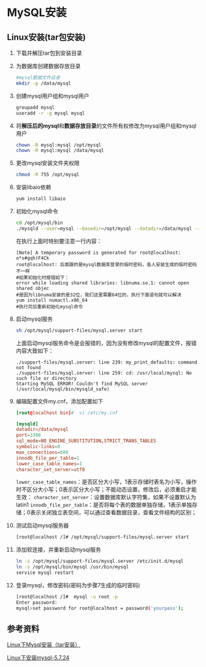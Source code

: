# MySQL安装

## Linux安装(tar包安装)

1. 下载并解压tar包到安装目录

2. 为数据库创建数据存放目录

   ```bash
   #mysql数据文件目录
   mkdir -p /data/mysql
   ```

3. 创建mysql用户组和mysql用户

   ```bash
   groupadd mysql
   useradd -r -g mysql mysql
   ```

4. 将**解压后的mysql**和**数据存放目录**的文件所有权修改为mysql用户组和mysql用户

   ```bash
   chown -R mysql:mysql /opt/mysql
   chown -R mysql:mysql /data/mysql
   ```

5. 更改mysql安装文件夹权限

   ```bash
   chmod -R 755 /opt/mysql
   ```

6. 安装libaio依赖

   ```bash
   yum install libaio
   ```

7. 初始化mysql命令

   ```bash
   cd /opt/mysql/bin
   ./mysqld --user=mysql --basedir=/opt/mysql --datadir=/data/mysql --initialize
   ```

   在执行上面时特别要注意一行内容：

   ```
   [Note] A temporary password is generated for root@localhost: o*s#gqh)F4Ck
   root@localhost: 后面跟的是mysql数据库登录的临时密码，各人安装生成的临时密码不一样
   #如果初始化时报错如下：
   error while loading shared libraries: libnuma.so.1: cannot open shared objec
   #是因为libnuma安装的是32位，我们这里需要64位的，执行下面语句就可以解决
   yum install numactl.x86_64
   #执行完后重新初始化mysql命令
   ```

8. 启动mysql服务

   ```bash
   sh /opt/mysql/support-files/mysql.server start
   ```

   上面启动mysql服务命令是会报错的，因为没有修改mysql的配置文件，报错内容大致如下：

   ```
   ./support-files/mysql.server: line 239: my_print_defaults: command not found
   ./support-files/mysql.server: line 259: cd: /usr/local/mysql: No such file or directory
   Starting MySQL ERROR! Couldn't find MySQL server (/usr/local/mysql/bin/mysqld_safe)
   ```

9. 编辑配置文件my.cnf，添加配置如下

   ```cnf
   [root@localhost bin]#  vi /etc/my.cnf
   
   [mysqld]
   datadir=/data/mysql
   port=3306
   sql_mode=NO_ENGINE_SUBSTITUTION,STRICT_TRANS_TABLES
   symbolic-links=0
   max_connections=600
   innodb_file_per_table=1
   lower_case_table_names=1
   character_set_server=utf8
   ```

   `lower_case_table_names`：是否区分大小写，1表示存储时表名为小写，操作时不区分大小写；0表示区分大小写；不能动态设置，修改后，必须重启才能生效：
    `character_set_server`：设置数据库默认字符集，如果不设置默认为latin1
    `innodb_file_per_table`：是否将每个表的数据单独存储，1表示单独存储；0表示关闭独立表空间，可以通过查看数据目录，查看文件结构的区别；

10. 测试启动mysql服务器

    ```bash
    [root@localhost /]# /opt/mysql/support-files/mysql.server start
    ```

11. 添加软连接，并重新启动mysql服务

    ```bash
    ln -s /opt/mysql/support-files/mysql.server /etc/init.d/mysql
    ln -s /opt/mysql/bin/mysql /usr/bin/mysql
    service mysql restart
    ```

12. 登录mysql，修改密码(密码为步骤7生成的临时密码)

    ```bash
    [root@localhost /]#  mysql -u root -p
    Enter password:
    mysql>set password for root@localhost = password('yourpass');
    ```





## 参考资料

[Linux下Mysql安装（tar安装）](https://www.cnblogs.com/jing99/p/9684273.html)

[Linux下安装mysql-5.7.24](https://www.jianshu.com/p/276d59cbc529)